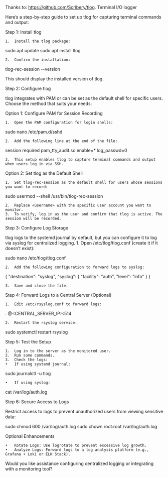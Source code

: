 Thanks to: https://github.com/Scribery/tlog.
Terminal I/O logger

Here’s a step-by-step guide to set up tlog for capturing terminal commands and output:

Step 1: Install tlog

	1.	Install the tlog package:

sudo apt update
sudo apt install tlog


	2.	Confirm the installation:

tlog-rec-session --version

This should display the installed version of tlog.

Step 2: Configure tlog

tlog integrates with PAM or can be set as the default shell for specific users. Choose the method that suits your needs:

Option 1: Configure PAM for Session Recording

	1.	Open the PAM configuration for login shells:

sudo nano /etc/pam.d/sshd


	2.	Add the following line at the end of the file:

session    required    pam_tty_audit.so enable=* log_passwd=0


	3.	This setup enables tlog to capture terminal commands and output when users log in via SSH.

Option 2: Set tlog as the Default Shell

	1.	Set tlog-rec-session as the default shell for users whose sessions you want to record:

sudo usermod --shell /usr/bin/tlog-rec-session <username>


	2.	Replace <username> with the specific user account you want to monitor.
	3.	To verify, log in as the user and confirm that tlog is active. The session will be recorded.

Step 3: Configure Log Storage

tlog logs to the systemd journal by default, but you can configure it to log via syslog for centralized logging.
	1.	Open /etc/tlog/tlog.conf (create it if it doesn’t exist):

sudo nano /etc/tlog/tlog.conf


	2.	Add the following configuration to forward logs to syslog:

{
    "destination": "syslog",
    "syslog": {
        "facility": "auth",
        "level": "info"
    }
}


	3.	Save and close the file.

Step 4: Forward Logs to a Central Server (Optional)

	1.	Edit /etc/rsyslog.conf to forward logs:

*.* @<CENTRAL_SERVER_IP>:514


	2.	Restart the rsyslog service:

sudo systemctl restart rsyslog

Step 5: Test the Setup

	1.	Log in to the server as the monitored user.
	2.	Run some commands.
	3.	Check the logs:
	•	If using systemd journal:

sudo journalctl -u tlog


	•	If using syslog:

cat /var/log/auth.log

Step 6: Secure Access to Logs

Restrict access to logs to prevent unauthorized users from viewing sensitive data:

sudo chmod 600 /var/log/auth.log
sudo chown root:root /var/log/auth.log

Optional Enhancements

	•	Rotate Logs: Use logrotate to prevent excessive log growth.
	•	Analyze Logs: Forward logs to a log analysis platform (e.g., Grafana + Loki or ELK Stack).

Would you like assistance configuring centralized logging or integrating with a monitoring tool?
